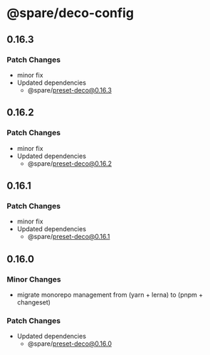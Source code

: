 # @spare/deco-config

## 0.16.3

### Patch Changes

- minor fix
- Updated dependencies
  - @spare/preset-deco@0.16.3

## 0.16.2

### Patch Changes

- minor fix
- Updated dependencies
  - @spare/preset-deco@0.16.2

## 0.16.1

### Patch Changes

- minor fix
- Updated dependencies
  - @spare/preset-deco@0.16.1

## 0.16.0

### Minor Changes

- migrate monorepo management from (yarn + lerna) to (pnpm + changeset)

### Patch Changes

- Updated dependencies
  - @spare/preset-deco@0.16.0
